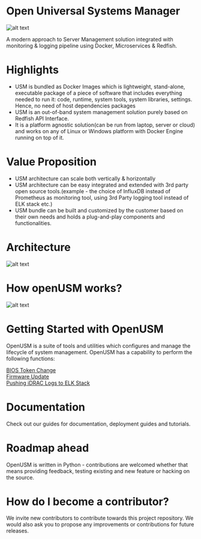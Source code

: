 # Open Universal Systems Manager

![alt text](https://github.com/openusm/openusm/blob/master/images/openusm_logo.png)


A modern approach to Server Management solution integrated with monitoring & logging pipeline using Docker, Microservices & Redfish.

# Highlights

- USM is bundled as Docker Images which is lightweight, stand-alone, executable package of a piece of software that includes everything needed to run it: code, runtime, system tools, system libraries, settings. Hence, no need of host dependencies packages
- USM is an out-of-band system management solution purely based on Redfish API Interface.
- It is a platform agnostic solution(can be run from laptop, server or cloud) and works on any of Linux or Windows platform with Docker Engine running on top of it.

# Value Proposition

- USM architecture can scale both vertically & horizontally
- USM architecture can be easy integrated and extended with 3rd party open source tools.(example - the choice of InfluxDB instead of Prometheus as monitoring tool, using 3rd Party logging tool instead of ELK stack etc.)
- USM bundle can be built and customized by the customer based on their own needs and holds a plug-and-play components and functionalities.

# Architecture

![alt text](https://github.com/openusm/openusm/blob/master/images/how_openusm_works.png)

# How openUSM works?

![alt text](https://github.com/openusm/openusm/blob/master/images/openusm_architecture.png)


# Getting Started with OpenUSM

OpenUSM is a suite of tools and utilities which configures and manage the lifecycle of system management. OpenUSM has a capability to perform the following functions:

[BIOS Token Change](docs/bios-token.md) <br>
[Firmware Update](docs/firmware.md)<br>
[Pushing iDRAC Logs to ELK Stack](docs/idrac2elk.md)


# Documentation

Check out our guides for documentation, deployment guides and tutorials.

# Roadmap ahead

OpenUSM is written in Python - contributions are welcomed whether that means providing feedback, testing existing and new feature or hacking on the source.

# How do I become a contributor?

We invite new contributors to contribute towards this project repository. We would also ask you to propose any improvements or contributions for future releases.
